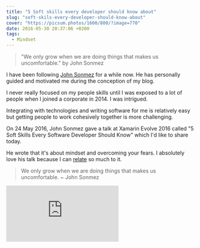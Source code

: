 ```yaml
---
title: "5 Soft skills every developer should know about"
slug: "soft-skils-every-developer-should-know-about"
cover: "https://picsum.photos/1600/800/?image=770"
date: 2016-05-30 20:37:06 +0200
tags:
  - Mindset
---
```


> "We only grow when we are doing things that makes us uncomfortable." by
> John Sonmez

I have been following [John Sonmez](http://www.simpleprogrammer.com)
for a while now. He has personally guided and motivated me during the
conception of my blog.

I never really focused on my people skills until I was exposed to a lot
of people when I joined a corporate in 2014. I was intrigued.

Integrating with technologies and writing software for me is relatively
easy but getting people to work cohesively together is more challenging.

On 24 May 2016, John Sonmez gave a talk at Xamarin Evolve 2016
called "5 Soft Skills Every Software Developer Should Know" which I'd
like to share today.

He wrote that it's about mindset and overcoming your fears. I absolutely
love his talk because I can
[relate](/blog/escaping-the-social-comfort-zone/)
so much to it.

> We only grow when we are doing things that makes us uncomfortable. ~
> John Sonmez

<iframe class="youtube"
  src="https://www.youtube.com/embed/cVC3DQvAAIA"
  frameborder="0"
  allowfullscreen>
</iframe>
